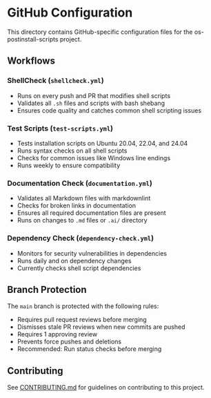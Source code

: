 # GitHub Configuration

This directory contains GitHub-specific configuration files for the os-postinstall-scripts project.

## Workflows

### ShellCheck (`shellcheck.yml`)
- Runs on every push and PR that modifies shell scripts
- Validates all `.sh` files and scripts with bash shebang
- Ensures code quality and catches common shell scripting issues

### Test Scripts (`test-scripts.yml`)
- Tests installation scripts on Ubuntu 20.04, 22.04, and 24.04
- Runs syntax checks on all shell scripts
- Checks for common issues like Windows line endings
- Runs weekly to ensure compatibility

### Documentation Check (`documentation.yml`)
- Validates all Markdown files with markdownlint
- Checks for broken links in documentation
- Ensures all required documentation files are present
- Runs on changes to `.md` files or `.ai/` directory

### Dependency Check (`dependency-check.yml`)
- Monitors for security vulnerabilities in dependencies
- Runs daily and on dependency changes
- Currently checks shell script dependencies

## Branch Protection

The `main` branch is protected with the following rules:
- Requires pull request reviews before merging
- Dismisses stale PR reviews when new commits are pushed
- Requires 1 approving review
- Prevents force pushes and deletions
- Recommended: Run status checks before merging

## Contributing

See [CONTRIBUTING.md](../CONTRIBUTING.md) for guidelines on contributing to this project.